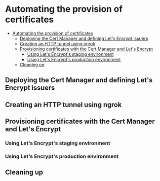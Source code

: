 # Automating the provision of certificates
<!-- MarkdownTOC -->
- [Automating the provision of certificates](#automating-the-provision-of-certificates)
    - [Deploying the Cert Manager and defining Let's Encrypt issuers](#deploying-the-cert-manager-and-defining-lets-encrypt-issuers)
    - [Creating an HTTP tunnel using ngrok](#creating-an-http-tunnel-using-ngrok)
    - [Provisioning certificates with the Cert Manager and Let's Encrypt](#provisioning-certificates-with-the-cert-manager-and-lets-encrypt)
       - [Using Let's Encrypt's staging environment](#using-lets-encrypts-staging-environment)
       - [Using Let's Encrypt's production environment](#using-lets-encrypts-production-environment)
    - [Cleaning up](#cleaning-up)
<!-- /MarkdownTOC -->
## Deploying the Cert Manager and defining Let's Encrypt issuers
## Creating an HTTP tunnel using ngrok
## Provisioning certificates with the Cert Manager and Let's Encrypt
### Using Let's Encrypt's staging environment
### Using Let's Encrypt's production environment
## Cleaning up
